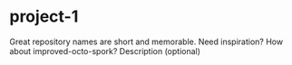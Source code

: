 # project-1
 Great repository names are short and memorable. Need inspiration? How about improved-octo-spork?  Description (optional)
